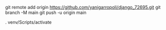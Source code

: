 git remote add origin https://github.com/yanigarropoli/django_72695.git
git branch -M main
git push -u origin main

. venv/Scripts/activate